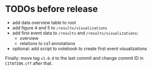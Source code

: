 # TODOs before release

- add data overview table to root
- add figure 4 and 5 to `/results/visualizations`
- add first event data to `/results` and `/results/visualizations`:
    - overview
    - relations to cs1 annotations
- optional: add script to notebook to create first event visualizations

Finally: move tag `v1.0.0` to the last commit and change commit ID in `CITATION.cff` after that.
